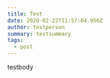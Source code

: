 ```yaml
---
title: Test
date: 2020-02-22T11:57:04.956Z
author: testperson
summary: testsummary
tags:
  - post
---
```

testbody
